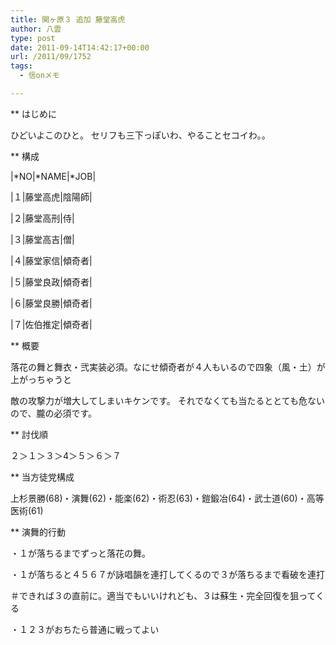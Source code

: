 ```yaml
---
title: 関ヶ原３ 追加 藤堂高虎
author: 八雲
type: post
date: 2011-09-14T14:42:17+00:00
url: /2011/09/1752
tags:
  - 信onメモ

---
```

** はじめに
  
ひどいよこのひと。 セリフも三下っぽいわ、やることセコイわ。。

** 構成
  
|\*NO|\*NAME|*JOB|
  
|１|藤堂高虎|陰陽師|
  
|２|藤堂高刑|侍|
  
|３|藤堂高吉|僧|
  
|４|藤堂家信|傾奇者|
  
|５|藤堂良政|傾奇者|
  
|６|藤堂良勝|傾奇者|
  
|７|佐伯推定|傾奇者|

** 概要
  
落花の舞と舞衣・弐実装必須。なにせ傾奇者が４人もいるので四象（風・土）が上がっちゃうと
  
敵の攻撃力が増大してしまいキケンです。 それでなくても当たるととても危ないので、朧の必須です。

** 討伐順
  
２＞１＞３＞4＞５＞６＞７

** 当方徒党構成
  
上杉景勝(68)・演舞(62)・能楽(62)・術忍(63)・鎧鍛冶(64)・武士道(60)・高等医術(61)

** 演舞的行動
  
・１が落ちるまでずっと落花の舞。
  
・１が落ちると４５６７が詠唱韻を連打してくるので３が落ちるまで看破を連打
  
＃できれば３の直前に。適当でもいいけれども、３は蘇生・完全回復を狙ってくる
  
・１２３がおちたら普通に戦ってよい
